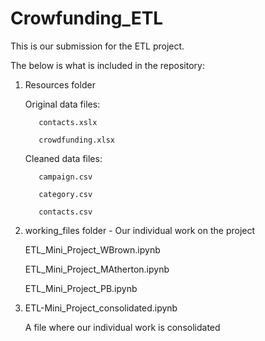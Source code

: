 # Crowfunding_ETL

This is our submission for the ETL project.

The below is what is included in the repository:

1) Resources folder

      Original data files:
      
          contacts.xslx
          
          crowdfunding.xlsx
          
      Cleaned data files:
      
          campaign.csv
          
          category.csv
          
          contacts.csv
          
2) working_files folder - Our individual work on the project

      ETL_Mini_Project_WBrown.ipynb
      
      ETL_Mini_Project_MAtherton.ipynb
      
      ETL_Mini_Project_PB.ipynb
      
3) ETL-Mini_Project_consolidated.ipynb

      A file where our individual work is consolidated
          
